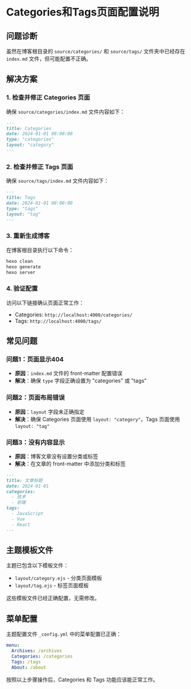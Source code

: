# Categories和Tags页面配置说明

## 问题诊断

虽然在博客根目录的 `source/categories/` 和 `source/tags/` 文件夹中已经存在 `index.md` 文件，但可能配置不正确。

## 解决方案

### 1. 检查并修正 Categories 页面

确保 `source/categories/index.md` 文件内容如下：

```markdown
---
title: Categories
date: 2024-01-01 00:00:00
type: "categories"
layout: "category"
---
```

### 2. 检查并修正 Tags 页面

确保 `source/tags/index.md` 文件内容如下：

```markdown
---
title: Tags
date: 2024-01-01 00:00:00
type: "tags"
layout: "tag"
---
```

### 3. 重新生成博客

在博客根目录执行以下命令：

```bash
hexo clean
hexo generate
hexo server
```

### 4. 验证配置

访问以下链接确认页面正常工作：
- Categories: `http://localhost:4000/categories/`
- Tags: `http://localhost:4000/tags/`

## 常见问题

### 问题1：页面显示404
- **原因**：`index.md` 文件的 front-matter 配置错误
- **解决**：确保 `type` 字段正确设置为 "categories" 或 "tags"

### 问题2：页面布局错误
- **原因**：`layout` 字段未正确指定
- **解决**：确保 Categories 页面使用 `layout: "category"`，Tags 页面使用 `layout: "tag"`

### 问题3：没有内容显示
- **原因**：博客文章没有设置分类或标签
- **解决**：在文章的 front-matter 中添加分类和标签

```markdown
---
title: 文章标题
date: 2024-01-01
categories:
  - 技术
  - 前端
tags:
  - JavaScript
  - Vue
  - React
---
```

## 主题模板文件

主题已包含以下模板文件：
- `layout/category.ejs` - 分类页面模板
- `layout/tag.ejs` - 标签页面模板

这些模板文件已经正确配置，无需修改。

## 菜单配置

主题配置文件 `_config.yml` 中的菜单配置已正确：

```yaml
menu:
  Archives: /archives
  Categories: /categories
  Tags: /tags
  About: /about
```

按照以上步骤操作后，Categories 和 Tags 功能应该能正常工作。